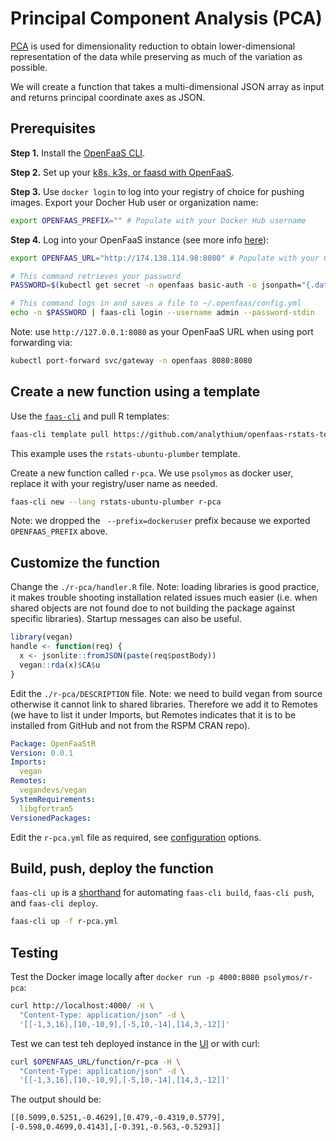 # Principal Component Analysis (PCA)

[PCA](https://en.wikipedia.org/wiki/Principal_component_analysis) is used for dimensionality reduction to obtain lower-dimensional representation of the data while preserving as much of the variation as possible.

We will create a function that takes a multi-dimensional JSON array as input and returns principal coordinate axes as JSON.

## Prerequisites

__Step 1.__ Install the [OpenFaaS CLI](https://docs.openfaas.com/cli/install/).

__Step 2.__ Set up your [k8s, k3s, or faasd with OpenFaaS](https://docs.openfaas.com/deployment/).

__Step 3.__ Use `docker login` to log into your registry of choice for pushing images.
Export your Docher Hub user or organization name:

```bash
export OPENFAAS_PREFIX="" # Populate with your Docker Hub username
```

__Step 4.__ Log into your OpenFaaS instance (see more info [here](https://github.com/openfaas/workshop/blob/master/lab1b.md)):

```bash
export OPENFAAS_URL="http://174.138.114.98:8080" # Populate with your OpenFaaS URL

# This command retrieves your password
PASSWORD=$(kubectl get secret -n openfaas basic-auth -o jsonpath="{.data.basic-auth-password}" | base64 --decode; echo)

# This command logs in and saves a file to ~/.openfaas/config.yml
echo -n $PASSWORD | faas-cli login --username admin --password-stdin
```

Note: use `http://127.0.0.1:8080` as your OpenFaaS URL when using port forwarding via:

```bash
kubectl port-forward svc/gateway -n openfaas 8080:8080
```

## Create a new function using a template

Use the [`faas-cli`](https://github.com/openfaas/faas-cli) and pull R templates:

```bash
faas-cli template pull https://github.com/analythium/openfaas-rstats-templates
```

This example uses the `rstats-ubuntu-plumber` template.

Create a new function called `r-pca`. We use `psolymos` as docker user, replace it with your registry/user name as needed.

```bash
faas-cli new --lang rstats-ubuntu-plumber r-pca
```

Note: we dropped the ` --prefix=dockeruser` prefix because we exported `OPENFAAS_PREFIX` above.
## Customize the function

Change the `./r-pca/handler.R` file.
Note: loading libraries is good practice, it makes trouble shooting installation related
issues much easier (i.e. when shared objects are not found doe to not building
the package against specific libraries). Startup messages can also be useful.

```R
library(vegan)
handle <- function(req) {
  x <- jsonlite::fromJSON(paste(req$postBody))
  vegan::rda(x)$CA$u
}
```

Edit the `./r-pca/DESCRIPTION` file.
Note: we need to build vegan from source otherwise it cannot link to shared libraries.
Therefore we add it to Remotes (we have to list it under Imports, but
Remotes indicates that it is to be installed from GitHub and not from the RSPM
CRAN repo).

```yaml
Package: OpenFaaStR
Version: 0.0.1
Imports:
  vegan
Remotes:
  vegandevs/vegan
SystemRequirements:
  libgfortran5
VersionedPackages:
```

Edit the `r-pca.yml` file as required, see [configuration](https://docs.openfaas.com/reference/yaml/) options.

## Build, push, deploy the function

`faas-cli up` is a [shorthand](https://docs.openfaas.com/cli/templates/)
for automating `faas-cli build`, `faas-cli push`, and `faas-cli deploy`.

```bash
faas-cli up -f r-pca.yml
```

## Testing

Test the Docker image locally after `docker run -p 4000:8080 psolymos/r-pca`:

```bash
curl http://localhost:4000/ -H \
  "Content-Type: application/json" -d \
  '[[-1,3,16],[10,-10,9],[-5,10,-14],[14,3,-12]]'
```

Test we can test teh deployed instance in the [UI](https://docs.openfaas.com/architecture/gateway/) or with curl:

```bash
curl $OPENFAAS_URL/function/r-pca -H \
  "Content-Type: application/json" -d \
  '[[-1,3,16],[10,-10,9],[-5,10,-14],[14,3,-12]]'
```

The output should be:

```bash
[[0.5099,0.5251,-0.4629],[0.479,-0.4319,0.5779], 
[-0.598,0.4699,0.4143],[-0.391,-0.563,-0.5293]]
```

